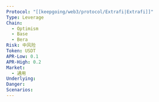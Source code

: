 ```yaml
---
Protocol: "[[keepgoing/web3/protocol/Extrafi|Extrafi]]"
Type: Leverage
Chain:
  - Optimism
  - Base
  - Bera
Risk: 中风险
Token: USDT
APR-Low: 0.1
APR-High: 0.2
Market:
  - 通用
Underlying: 
Danger: 
Scenarios:
---
```

